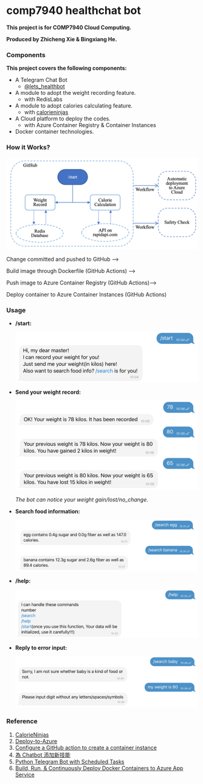 # comp7940 healthchat bot

**This project is for COMP7940 Cloud Computing.**

**Produced by Zhicheng Xie & Bingxiang He.**

### Components

**This project covers the following components:**

- A Telegram Chat Bot
    - [@lets_healthbot](t.me/lets_healthbot)
- A module to adopt the weight recording feature.
    - with RedisLabs
- A module to adopt calories calculating feature.
    - with [calorieninjas](https://rapidapi.com/calorieninjas/api/calorieninjas)
- A Cloud platform to deploy the codes.
    - with Azure Container Registry & Container Instances
- Docker container technologies.

### How it Works?

![image](https://github.com/DaveXie/comp7940_health_bot/blob/main/resources/workflow.png)

Change committed and pushed to GitHub —> 

Build image through Dockerfile (GitHub Actions) —>

Push image to Azure Container Registry (GitHub Actions)—>

Deploy container to Azure Container Instances (GitHub Actions)

### Usage

- **/start:**

    ![image](https://github.com/DaveXie/comp7940_health_bot/blob/main/resources/start.png)

- **Send your weight record:**

    ![image](https://github.com/DaveXie/comp7940_health_bot/blob/main/resources/weight.png)

    *The bot can notice your weight gain/lost/no_change.*

- **Search food information:**

    ![image](https://github.com/DaveXie/comp7940_health_bot/blob/main/resources/food.png)

- **/help:**

    ![image](https://github.com/DaveXie/comp7940_health_bot/blob/main/resources/help.png)

- **Reply to error input:**

    ![image](https://github.com/DaveXie/comp7940_health_bot/blob/main/resources/error.png)

### Reference
1. [CalorieNinjas](https://rapidapi.com/calorieninjas/api/calorieninjas)
2. [Deploy-to-Azure](https://docs.microsoft.com/en-us/azure/developer/github/deploy-to-azure)
3. [Configure a GitHub action to create a container instance](https://docs.microsoft.com/zh-cn/azure/container-instances/container-instances-github-action)
4. [為 Chatbot 添加新技能](https://zaoldyeck.medium.com/add-custom-skill-into-chatbot-cef9bfeeef52#Last%20Step%20-%20Deployment)
5. [Python Telegram Bot with Scheduled Tasks](https://medium.com/analytics-vidhya/python-telegram-bot-with-scheduled-tasks-932edd61c534)
6. [Build, Run, & Continuously Deploy Docker Containers to Azure App Service](https://www.youtube.com/watch?v=O5aXcmKc1HU)
